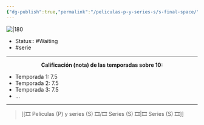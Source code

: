 ```yaml
---
{"dg-publish":true,"permalink":"/peliculas-p-y-series-s/s-final-space/"}
---
```



![|180](https://m.media-amazon.com/images/M/MV5BODRjZGY3ZDktZGIxOC00MWUzLTg1N2EtNDM1NTQ2ZTkxYjc1XkEyXkFqcGdeQXVyMDA4NzMyOA@@._V1_SX300.jpg)

- Status:: #Waiting
- #serie

---

**<center>Calificación (nota) de las temporadas sobre 10:</center>**

- Temporada 1: 7.5
- Temporada 2: 7.5
- Temporada 3: 7.5
- ...

---

> [[🎞️ Películas (P) y series (S) 🎞️/🎞️ Series (S) 🎞️\|🎞️ Series (S) 🎞️]]